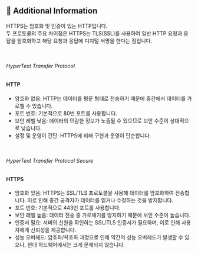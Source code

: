 ## 🧐 Additional Information

HTTPS는 암호화 및 인증이 있는 HTTP입니다. <br />
두 프로토콜의 주요 차이점은 HTTPS는 TLS(SSL)를 사용하여 일반 HTTP 요청과 응답을 암호화하고 해당 요청과 응답에 디지털 서명을 한다는 점입니다.

<br />

###### HyperText Transfer Protocol

#### HTTP

- 암호화 없음: HTTP는 데이터를 평문 형태로 전송하기 때문에 중간에서 데이터를 가로챌 수 있습니다.
- 포트 번호: 기본적으로 80번 포트를 사용합니다.
- 보안 레벨 낮음: 데이터의 민감한 정보가 노출될 수 있으므로 보안 수준이 상대적으로 낮습니다.
- 설정 및 운영이 간단: HTTPS에 비해 구현과 운영이 단순합니다.

<br />

###### HyperText Transfer Protocol Secure

#### HTTPS

- 암호화 있음: HTTPS는 SSL/TLS 프로토콜을 사용해 데이터를 암호화하여 전송합니다. 이로 인해 중간 공격자가 데이터를 읽거나 수정하는 것을 방지합니다.
- 포트 번호: 기본적으로 443번 포트를 사용합니다.
- 보안 레벨 높음: 데이터 전송 중 가로채기를 방지하기 때문에 보안 수준이 높습니다.
- 인증서 필요: 서버의 신원을 확인하는 SSL/TLS 인증서가 필요하며, 이로 인해 사용자에게 신뢰성을 제공합니다.
- 성능 오버헤드: 암호화/복호화 과정으로 인해 약간의 성능 오버헤드가 발생할 수 있으나, 현대 하드웨어에서는 크게 문제되지 않습니다.
